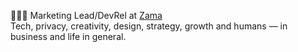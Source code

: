 👷‍♂️🏢 Marketing Lead/DevRel at <a href="https://zama.ai">Zama</a>
<br/>
Tech, privacy, creativity, design, strategy, growth and humans — in business and life in general.
